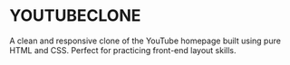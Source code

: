 # YOUTUBECLONE
A clean and responsive clone of the YouTube homepage built using pure HTML and CSS. Perfect for practicing front-end layout skills.
